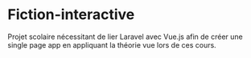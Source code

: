 # Fiction-interactive
Projet scolaire nécessitant de lier Laravel avec Vue.js afin de créer une single page app en appliquant la théorie vue lors de ces cours.
